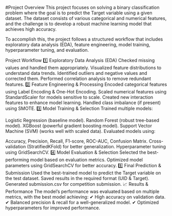 #Project Overview
This project focuses on solving a binary classification problem where the goal is to predict the Target variable using a given dataset. The dataset consists of various categorical and numerical features, and the challenge is to develop a robust machine learning model that achieves high accuracy.

To accomplish this, the project follows a structured workflow that includes exploratory data analysis (EDA), feature engineering, model training, hyperparameter tuning, and evaluation.

 Project Workflow
1️⃣ Exploratory Data Analysis (EDA)
Checked missing values and handled them appropriately.
Visualized feature distributions to understand data trends.
Identified outliers and negative values and corrected them.
Performed correlation analysis to remove redundant features.
2️⃣ Feature Engineering & Processing
Encoded categorical features using Label Encoding & One-Hot Encoding.
Scaled numerical features using StandardScaler for models sensitive to scale.
Created new interaction features to enhance model learning.
Handled class imbalance (if present) using SMOTE.
3️⃣ Model Training & Selection
Trained multiple models:

Logistic Regression (baseline model).
Random Forest (robust tree-based model).
XGBoost (powerful gradient boosting model).
Support Vector Machine (SVM) (works well with scaled data).
Evaluated models using:

Accuracy, Precision, Recall, F1-score, ROC-AUC, Confusion Matrix.
Cross-validation (StratifiedKFold) for better generalization.
Hyperparameter tuning using GridSearchCV.
4️⃣ Model Evaluation & Selection
Selected the best-performing model based on evaluation metrics.
Optimized model parameters using GridSearchCV for better accuracy.
5️⃣ Final Prediction & Submission
Used the best-trained model to predict the Target variable on the test dataset.
Saved results in the required format (UID & Target).
Generated submission.csv for competition submission.
📈 Results & Performance
The model’s performance was evaluated based on multiple metrics, with the best model achieving:
✔ High accuracy on validation data.
✔ Balanced precision & recall for a well-generalized model.
✔ Optimized hyperparameters for improved performance.


